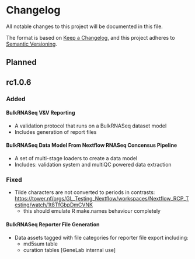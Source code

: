 # Changelog

All notable changes to this project will be documented in this file.

The format is based on [Keep a Changelog](https://keepachangelog.com/en/1.0.0/),
and this project adheres to [Semantic Versioning](https://semver.org/spec/v2.0.0.html).

## Planned

## rc1.0.6

### Added

#### BulkRNASeq V&V Reporting

- A validation protocol that runs on a BulkRNASeq dataset model
- Includes generation of report files

#### BulkRNASeq Data Model From Nextflow RNASeq Concensus Pipeline

- A set of multi-stage loaders to create a data model
- Includes: validation system and multiQC powered data extraction

### Fixed

- Tilde characters are not converted to periods in contrasts: https://tower.nf/orgs/GL_Testing_Nextflow/workspaces/Nextflow_RCP_Testing/watch/1t8TfGbpDmCVNK
  - this should emulate R make.names behaviour completely

#### BulkRNASeq Reporter File Generation

- Data assets tagged with file categories for reporter file export including:
  - md5sum table
  - curation tables [GeneLab internal use]
